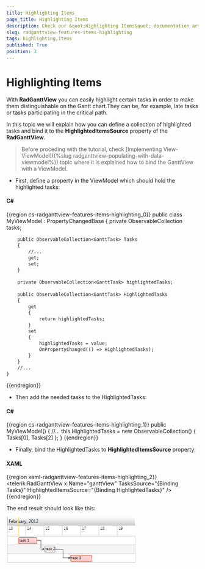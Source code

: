 ```yaml
---
title: Highlighting Items
page_title: Highlighting Items
description: Check our &quot;Highlighting Items&quot; documentation article for the RadGanttView {{ site.framework_name }} control.
slug: radganttview-features-items-highlighting
tags: highlighting,items
published: True
position: 3
---
```


# Highlighting Items

With __RadGanttView__ you can easily highlight certain tasks in order to make them distinguishable on the Gantt chart.They can be, for example, late tasks or tasks participating in the critical path.

In this topic we will explain how you can define a collection of highlighted tasks and bind it to the __HighlightedItemsSource__ property of the __RadGanttView__.

>Before proceding with the tutorial, check [Implementing View-ViewModel]({%slug radganttview-populating-with-data-viewmodel%}) topic where it is explained how to bind the GanttView with a ViewModel.

* First, define a property in the ViewModel which should hold the highlighted tasks:

#### __C#__

{{region cs-radganttview-features-items-highlighting_0}}
	public class MyViewModel : PropertyChangedBase
	{
	    private ObservableCollection<GanttTask> tasks;
	
	    public ObservableCollection<GanttTask> Tasks
	    {
	        //...
	        get;
	        set;
	    }
	
	    private ObservableCollection<GanttTask> highlightedTasks;
	
	    public ObservableCollection<GanttTask> HighlightedTasks
	    {
	        get
	        {
	            return highlightedTasks;
	        }
	        set
	        {
	            highlightedTasks = value;
	            OnPropertyChanged(() => HighlightedTasks);
	        }
	    }
	    //...
	}
{{endregion}}

* Then add the needed tasks to the HighlightedTasks:

#### __C#__

{{region cs-radganttview-features-items-highlighting_1}}
	public MyViewModel()
	{
	    //...
	    this.HighlightedTasks = new ObservableCollection<GanttTask>() { Tasks[0], Tasks[2] };
	}
{{endregion}}

* Finally, bind the HighlightedTasks to __HighlightedItemsSource__ property:

#### __XAML__

{{region xaml-radganttview-features-items-highlighting_2}}
	<telerik:RadGanttView x:Name="ganttView" 
	                      TasksSource="{Binding Tasks}" 
	                      HighlightedItemsSource="{Binding HighlightedTasks}" />
{{endregion}}

The end result should look like this:

![ganttview items highlighting](images/ganttview_items_highlighting.png)
